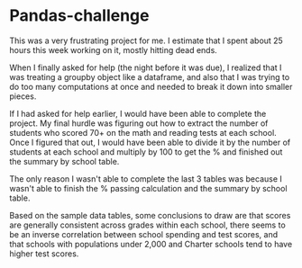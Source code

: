 # Pandas-challenge

This was a very frustrating project for me. I estimate that I spent about 25 hours this week working on it, mostly hitting dead ends.

When I finally asked for help (the night before it was due), I realized that I was treating a groupby object like a dataframe, and also that I was trying to do too many computations at once and needed to break it down into smaller pieces.

If I had asked for help earlier, I would have been able to complete the project. My final hurdle was figuring out how to extract the number of students who scored 70+ on the math and reading tests at each school. Once I figured that out, I would have been able to divide it by the number of students at each school and multiply by 100 to get the % and finished out the summary by school table.

The only reason I wasn't able to complete the last 3 tables was because I wasn't able to finish the % passing calculation and the summary by school table.

Based on the sample data tables, some conclusions to draw are that scores are generally consistent across grades within each school, there seems to be an inverse correlation between school spending and test scores, and that schools with populations under 2,000 and Charter schools tend to have higher test scores.